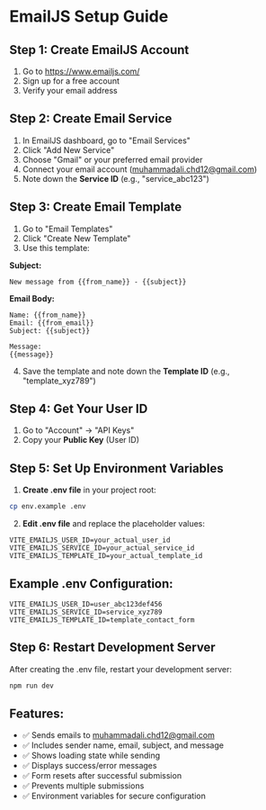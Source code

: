 # EmailJS Setup Guide

## Step 1: Create EmailJS Account
1. Go to https://www.emailjs.com/
2. Sign up for a free account
3. Verify your email address

## Step 2: Create Email Service
1. In EmailJS dashboard, go to "Email Services"
2. Click "Add New Service"
3. Choose "Gmail" or your preferred email provider
4. Connect your email account (muhammadali.chd12@gmail.com)
5. Note down the **Service ID** (e.g., "service_abc123")

## Step 3: Create Email Template
1. Go to "Email Templates"
2. Click "Create New Template"
3. Use this template:

**Subject:**
```
New message from {{from_name}} - {{subject}}
```

**Email Body:**
```
Name: {{from_name}}
Email: {{from_email}}
Subject: {{subject}}

Message:
{{message}}
```

4. Save the template and note down the **Template ID** (e.g., "template_xyz789")

## Step 4: Get Your User ID
1. Go to "Account" → "API Keys"
2. Copy your **Public Key** (User ID)

## Step 5: Set Up Environment Variables

1. **Create .env file** in your project root:
```bash
cp env.example .env
```

2. **Edit .env file** and replace the placeholder values:
```env
VITE_EMAILJS_USER_ID=your_actual_user_id
VITE_EMAILJS_SERVICE_ID=your_actual_service_id
VITE_EMAILJS_TEMPLATE_ID=your_actual_template_id
```

## Example .env Configuration:
```env
VITE_EMAILJS_USER_ID=user_abc123def456
VITE_EMAILJS_SERVICE_ID=service_xyz789
VITE_EMAILJS_TEMPLATE_ID=template_contact_form
```

## Step 6: Restart Development Server
After creating the .env file, restart your development server:
```bash
npm run dev
```

## Features:
- ✅ Sends emails to muhammadali.chd12@gmail.com
- ✅ Includes sender name, email, subject, and message
- ✅ Shows loading state while sending
- ✅ Displays success/error messages
- ✅ Form resets after successful submission
- ✅ Prevents multiple submissions
- ✅ Environment variables for secure configuration 